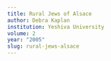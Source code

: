 ```yaml
---
title: Rural Jews of Alsace
author: Debra Kaplan
institution: Yeshiva University
volume: 2
year: "2005"
slug: rural-jews-alsace
---
```

